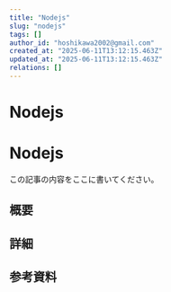 ```yaml
---
title: "Nodejs"
slug: "nodejs"
tags: []
author_id: "hoshikawa2002@gmail.com"
created_at: "2025-06-11T13:12:15.463Z"
updated_at: "2025-06-11T13:12:15.463Z"
relations: []
---
```


# Nodejs

# Nodejs

この記事の内容をここに書いてください。

## 概要

## 詳細

## 参考資料
